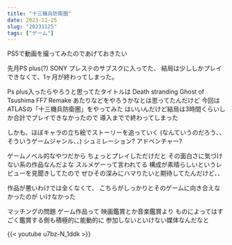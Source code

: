 ```yaml
---
title: "十三機兵防衛圏"
date: 2023-11-25
slug: "20231125"
tags: ["ゲーム"]
---
```

PS5で動画を撮ってみたのであげておきたい

先月PS plus(?) SONY プレステのサブスクに入ってた、
結局は少ししかプレイできなくて、1ヶ月が終わってしまった。

Ps plus入ったらやろうと思ってたタイトルは
Death stranding
Ghost of Tsushima
FF7 Remake
あたりなどをやろうかなとは思ってたんだけど
今回はATLASの「十三機兵防衛圏」をやってみた
はいいんだけど結局は3時間くらいしか合計でプレイできなかったので
導入までで終わってしまった

しかも、ほぼキャラの立ち絵でストーリーを追っていく
(なんていうのだろう、、そういうゲームジャンル、、)
シュミレーション?
アドベンチャー?

ゲームノベル的なやつだから
ちょっとプレイしただけだと
その面白さに気づけない系の作品なんだよな
スルメゲーって言われてる
構成が素晴らしいというレビューを見聞きしてたので
ぜひその深みにハマりたいと期待してたんだけど、、

作品が悪いわけでは全くなくて、
こちらがしっかりとそのゲームに向き合えなかったのが
いけなかった

マッチングの問題
ゲーム作品って
映画鑑賞とか音楽鑑賞より
ものによってはすごく鑑賞する側も積極的に能動的に
参加しないといけない媒体なんだなと

{{< youtube u7bz-N_1ddk >}}